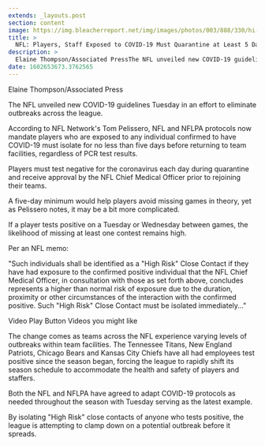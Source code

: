 ```yaml
--- 
extends: _layouts.post 
section: content 
image: https://img.bleacherreport.net/img/images/photos/003/888/330/hi-res-94cf01cccad772633e24d2b2e625aa23_crop_exact.jpg?w=1200&h=1200&q=75 
title: > 
  NFL: Players, Staff Exposed to COVID-19 Must Quarantine at Least 5 Days 
description: > 
  Elaine Thompson/Associated PressThe NFL unveiled new COVID-19 guidelines Tuesday in an effort to eliminate outbreaks across the league.According to NFL Network's Tom Pelissero, NFL and NFLPA protocols now mandate players who are exposed to any individual confirmed to have COVID-19 must isolate for no less than five days before returning to team facilities, regardless of PCR test results.Players must test negative for the coronavirus each day during quarantine and receive approval by the NFL Chief Medical Officer prior to rejoining their teams.Such "High Risk" Close Contact must be isolated immediately..."Video Play Button Videos you might likeThe change comes as teams across the NFL experience varying levels of outbreaks within team facilities.By isolating "High Risk" close contacts of anyone who tests positive, the league is attempting to clamp down on a potential outbreak before it spreads. 
date: 1602653673.3762565 
--- 
```

Elaine Thompson/Associated Press

The NFL unveiled new COVID-19 guidelines Tuesday in an effort to eliminate outbreaks across the league.

According to NFL Network's Tom Pelissero, NFL and NFLPA protocols now mandate players who are exposed to any individual confirmed to have COVID-19 must isolate for no less than five days before returning to team facilities, regardless of PCR test results.

Players must test negative for the coronavirus each day during quarantine and receive approval by the NFL Chief Medical Officer prior to rejoining their teams.

A five-day minimum would help players avoid missing games in theory, yet as Pelissero notes, it may be a bit more complicated.

If a player tests positive on a Tuesday or Wednesday between games, the likelihood of missing at least one contest remains high.

Per an NFL memo:

"Such individuals shall be identified as a "High Risk" Close Contact if they have had exposure to the confirmed positive individual that the NFL Chief Medical Officer, in consultation with those as set forth above, concludes represents a higher than normal risk of exposure due to the duration, proximity or other circumstances of the interaction with the confirmed positive. Such "High Risk" Close Contact must be isolated immediately..."

Video Play Button Videos you might like

The change comes as teams across the NFL experience varying levels of outbreaks within team facilities. The Tennessee Titans, New England Patriots, Chicago Bears and Kansas City Chiefs have all had employees test positive since the season began, forcing the league to rapidly shift its season schedule to accommodate the health and safety of players and staffers.

Both the NFL and NFLPA have agreed to adapt COVID-19 protocols as needed throughout the season with Tuesday serving as the latest example.

By isolating "High Risk" close contacts of anyone who tests positive, the league is attempting to clamp down on a potential outbreak before it spreads.